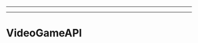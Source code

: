 ---------------------------------------------------------------------------
----------------------------------------------------------------------------------------------------
# VideoGameAPI

